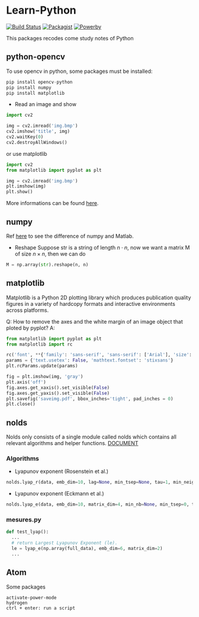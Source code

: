 # Learn-Python
[![Build Status](https://img.shields.io/badge/build-passing-brightgreen.svg)](https://github.com/MrDongdongLin/Learn-Python)
[![Packagist](https://img.shields.io/badge/packgist-v1.1.0-orange.svg)](https://github.com/MrDongdongLin/Learn-Python/releases)
[![Powerby](https://img.shields.io/badge/powerby-DongdongLin-blue.svg)](https://github.com/MrDongdongLin)

This packages recodes come study notes of Python

## python-opencv
To use opencv in python, some packages must be installed:
```python
pip install opencv-python
pip install numpy
pip install matplotlib
```

- Read an image and show
```python
import cv2

img = cv2.imread('img.bmp')
cv2.imshow('title', img)
cv2.waitKey(0)
cv2.destroyAllWindows()
```
or use matplotlib
```python
import cv2
from matplotlib import pyplot as plt

img = cv2.imread('img.bmp')
plt.imshow(img)
plt.show()
```

More informations can be found [here](http://docs.opencv.org/3.0-beta/doc/py_tutorials/py_tutorials.html).

## numpy
Ref [here](https://docs.scipy.org/doc/numpy-dev/user/numpy-for-matlab-users.html) to see the difference of numpy and Matlab.
- Reshape
Suppose str is a string of length $n\cdot n$, now we want a matrix M of size $n\times n$, then we can do
```python
M = np.array(str).reshape(n, n)
```

## matplotlib
Matplotlib is a Python 2D plotting library which produces publication quality figures in a variety of hardcopy formats and interactive environments across platforms.

Q: How to remove the axes and the white margin of an image object that ploted by pyplot?
A:
```python
from matplotlib import pyplot as plt
from matplotlib import rc

rc('font', **{'family': 'sans-serif', 'sans-serif': ['Arial'], 'size': 8})
params = {'text.usetex': False, 'mathtext.fontset': 'stixsans'}
plt.rcParams.update(params)

fig = plt.imshow(img, 'gray')
plt.axis('off')
fig.axes.get_xaxis().set_visible(False)
fig.axes.get_yaxis().set_visible(False)
plt.savefig('saveimg.pdf', bbox_inches='tight', pad_inches = 0)
plt.close()
```

## nolds
Nolds only consists of a single module called nolds which contains all relevant algorithms and helper functions.
[DOCUMENT](https://cschoel.github.io/nolds/nolds.html)

### Algorithms
- Lyapunov exponent (Rosenstein et al.)
```python
nolds.lyap_r(data, emb_dim=10, lag=None, min_tsep=None, tau=1, min_neighbors=20, trajectory_len=20, fit='RANSAC', debug_plot=False, debug_data=False, plot_file=None, fit_offset=0, min_vectors=None)
```
- Lyapunov exponent (Eckmann et al.)
```python
nolds.lyap_e(data, emb_dim=10, matrix_dim=4, min_nb=None, min_tsep=0, tau=1, debug_plot=False, debug_data=False, plot_file=None)
```
### mesures.py
```python
def test_lyap():
  ...
  # return Largest Lyapunov Exponent (le).
  le = lyap_e(np.array(full_data), emb_dim=6, matrix_dim=2)
  ...
```

## Atom
Some packages
```
activate-power-mode
hydrogen
ctrl + enter: run a script
```
